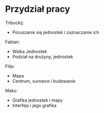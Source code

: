 # Przydział pracy

Tribockij:
  - Poruszanie się jednostek i zaznaczanie ich

Fabian:
  - Walka Jednostek
  - Podział na drużyny, jednostek

Filip:
  - Mapa 
  - Centrum, surowce i budowanie

Maks:
 - Grafika jednostek i mapy
 - Interfejs i jego grafika
